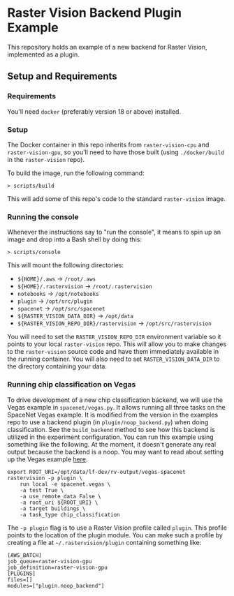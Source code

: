 # Raster Vision Backend Plugin Example

This repository holds an example of a new backend for Raster Vision, implemented as a plugin.

## Setup and Requirements

### Requirements

You'll need `docker` (preferably version 18 or above) installed.

### Setup

The Docker container in this repo inherits from `raster-vision-cpu` and `raster-vision-gpu`, so you'll need to have those built (using `./docker/build` in the `raster-vision` repo).

To build the image, run the following command:

```shell
> scripts/build
```

This will add some of this repo's code to the standard `raster-vision` image.

### Running the console

Whenever the instructions say to "run the console", it means to spin up an image and drop into a Bash shell by doing this:

```shell
> scripts/console
```

This will mount the following directories:
- `${HOME}/.aws` -> `/root/.aws`
- `${HOME}/.rastervision` -> `/root/.rastervision`
- `notebooks` -> `/opt/notebooks`
- `plugin` -> `/opt/src/plugin`
- `spacenet` -> `/opt/src/spacenet`
- `${RASTER_VISION_DATA_DIR}` -> `/opt/data`
- `${RASTER_VISION_REPO_DIR}/rastervision` -> `/opt/src/rastervision`

You will need to set the `RASTER_VISION_REPO_DIR` environment variable so it points to your local `raster-vision` repo. This will allow you to make changes to the `raster-vision` source code and have them immediately available in the running container.
You will also need to set `RASTER_VISION_DATA_DIR` to the directory containing your data.

### Running chip classification on Vegas

To drive development of a new chip classification backend, we will use the Vegas example in `spacenet/vegas.py`. It allows running all three tasks on the SpaceNet Vegas example. It is modified from the version in the examples repo to use a backend plugin (in `plugin/noop_backend.py`) when doing classification. See the `build_backend` method to see how this backend is utilized in the experiment configuration. You can run this example using something like the following. At the moment, it doesn't generate any real output because the backend is a noop. You may want to read about setting up the Vegas example [here](https://github.com/azavea/raster-vision-examples#spacenet-vegas-road-and-building-semantic-segmentation).
```
export ROOT_URI=/opt/data/lf-dev/rv-output/vegas-spacenet
rastervision -p plugin \
    run local -e spacenet.vegas \
    -a test True \
    -a use_remote_data False \
    -a root_uri ${ROOT_URI} \
    -a target buildings \
    -a task_type chip_classification
```
The `-p plugin` flag is to use a Raster Vision profile called `plugin`. This profile points to the location of the plugin module. You can make such a profile by creating a file at `~/.rastervision/plugin` containing something like:
```
[AWS_BATCH]
job_queue=raster-vision-gpu
job_definition=raster-vision-gpu
[PLUGINS]
files=[]
modules=["plugin.noop_backend"]
```
